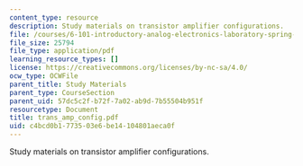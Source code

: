 ```yaml
---
content_type: resource
description: Study materials on transistor amplifier configurations.
file: /courses/6-101-introductory-analog-electronics-laboratory-spring-2007/c4bcd0b1773503e6be14104801aeca0f_trans_amp_config.pdf
file_size: 25794
file_type: application/pdf
learning_resource_types: []
license: https://creativecommons.org/licenses/by-nc-sa/4.0/
ocw_type: OCWFile
parent_title: Study Materials
parent_type: CourseSection
parent_uid: 57dc5c2f-b72f-7a02-ab9d-7b55504b951f
resourcetype: Document
title: trans_amp_config.pdf
uid: c4bcd0b1-7735-03e6-be14-104801aeca0f
---
```

Study materials on transistor amplifier configurations.